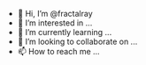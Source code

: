 - 👋 Hi, I’m @fractalray
- 👀 I’m interested in ...
- 🌱 I’m currently learning ...
- 💞️ I’m looking to collaborate on ...
- 📫 How to reach me ...

<!---
fractalray/fractalray is a ✨ special ✨ repository because its `README.md` (this file) appears on your GitHub profile.
You can click the Preview link to take a look at your changes.
--->
